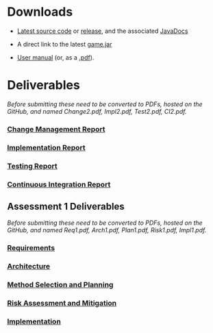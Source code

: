 # Downloads #

- [Latest source code](https://github.com/dmk940/ENG1-002) or [release](https://github.com/dmk940/ENG1-002/releases/latest), and the associated [JavaDocs](https://dmk940.github.io/ENG1-002/javadocs/index.html)

- A direct link to the latest [game.jar](https://raw.githubusercontent.com/dmk940/ENG1-002/master/docs/game.jar)

- [User manual](https://dmk940.github.io/ENG1-002/user_manual) (or, as a [.pdf](https://raw.githubusercontent.com/dmk940/ENG1-002/master/docs/user_manual.pdf)).

# Deliverables #

_Before submitting these need to be converted to PDFs, hosted on the GitHub, and named Change2.pdf, Impl2.pdf, Test2.pdf, CI2.pdf._

### [Change Management Report](https://docs.google.com/document/d/1fJNhM1hIgq8jTjLIWI9mm0rVmfdJC5XLgA4qqQ1VfM0/edit) ### 

### [Implementation Report](https://docs.google.com/document/d/1FBVD_6HIKa3srIV6r3XkTGi4hUGbE6B0pHvTVXktcWc/edit) ### 

### [Testing Report](https://docs.google.com/document/d/1hwlQs7BF9OWVm3MtpqgTGmGukMEiHgTmsVl9sVvutvU/edit) ###

### [Continuous Integration Report](https://docs.google.com/document/d/1uPOeCuq9njOT-iumFfcvIN9Zi4aBj53KgcBZkbaZHK0/edit) ###

## Assessment 1 Deliverables ##

_Before submitting these need to be converted to PDFs, hosted on the GitHub, and named Req1.pdf, Arch1.pdf, Plan1.pdf, Risk1.pdf, Impl1.pdf._

### [Requirements](https://docs.google.com/document/d/19fdPYbHeBCcetLBsKJ8jMJbGSVPP-ZfQ/edit) ###

### [Architecture](https://docs.google.com/document/d/14XOxfdx9k772uunp7oCNqeZKcUW2ZWd8/edit) ###

### [Method Selection and Planning](https://docs.google.com/document/d/1Ivn8EV0VX260AtbZe619-eBnOeSSp96V/edit) ###

### [Risk Assessment and Mitigation](https://docs.google.com/document/d/1ZHW2Zr0Uzeh3p1G3WjoQ8qIvs57g-JPO/edit) ###

### [Implementation](https://docs.google.com/document/d/1ggVM43uvi_uNcGo4uPQ4EkgkYMznGn4k/edit) ###



